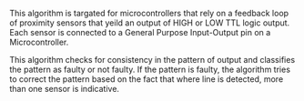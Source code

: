 This algorithm is targated for microcontrollers that rely on a feedback loop of proximity sensors that yeild an output of HIGH or LOW TTL logic output. Each sensor is connected to a General Purpose Input-Output pin on a Microcontroller. 

This algorithm checks for consistency in the pattern of output and classifies the pattern as faulty or not faulty. If the pattern is faulty, the algorithm tries to correct the pattern based on the fact that where line is detected, more than one sensor is indicative. 
